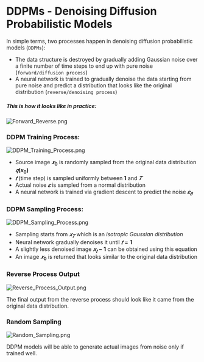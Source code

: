 # DDPMs - Denoising Diffusion Probabilistic Models

In simple terms, two processes happen in denoising diffusion probabilistic models (`DDPMs`):

- The data structure is destroyed by gradually adding Gaussian noise over a finite number of time steps to end up with pure noise (`forward/diffusion process`)
- A neural network is trained to gradually denoise the data starting from pure noise and predict a distribution that looks like the original distribution (`reverse/denoising process`)

##### This is how it looks like in practice:

![Forward_Reverse.png](https://github.com/randomaccess2023/MG2023/blob/main/Video%2050/Forward_Reverse.png "Forward_Reverse.png")

### DDPM Training Process:

![DDPM_Training_Process.png](https://github.com/randomaccess2023/MG2023/blob/main/Video%2050/DDPM_Training_Process.png "DDPM_Training_Process.png")

- Source image **$𝑥_0$** is randomly sampled from the original data distribution **$𝑞(x_0)$**
- **$𝑡$** (time step) is sampled uniformly between **$1$** and **$𝑇$**
- Actual noise **$𝜀$** is sampled from a normal distribution
- A neural network is trained via gradient descent to predict the noise **$𝜀_𝜃$**

### DDPM Sampling Process:

![DDPM_Sampling_Process.png](https://github.com/randomaccess2023/MG2023/blob/main/Video%2050/DDPM_Sampling_Process.png "DDPM_Sampling_Process.png")

- Sampling starts from **$𝑥_𝑇$** which is an _isotropic Gaussian distribution_
- Neural network gradually denoises it until **$𝑡 = 1$**
- A slightly less denoised image **$𝑥_𝑡−1$** can be obtained using this equation
- An image **$𝑥_0$** is returned that looks similar to the original data distribution

### Reverse Process Output

![Reverse_Process_Output.png](https://github.com/randomaccess2023/MG2023/blob/main/Video%2050/Reverse_Process_Output.png "Reverse_Process_Output.png")

The final output from the reverse process should look like it came from the original data distribution.

### Random Sampling

![Random_Sampling.png](https://github.com/randomaccess2023/MG2023/blob/main/Video%2050/Random_Sampling.png "Random_Sampling.png")

DDPM models will be able to generate actual images from noise only if trained well.
